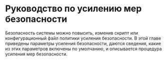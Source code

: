 # Руководство по усилению мер безопасности

Безопасность системы можно повысить, изменив скрипт или конфигурационный файл политики усиления безопасности. В этой главе приведены параметры усиления безопасности, даются сведения, какие из этих параметров включены по умолчанию, и описывается процедура усиления мер безопасности.